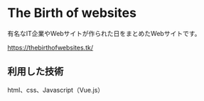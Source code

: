 # The Birth of websites

有名なIT企業やWebサイトが作られた日をまとめたWebサイトです。

https://thebirthofwebsites.tk/

## 利用した技術
html、css、Javascript（Vue.js）
